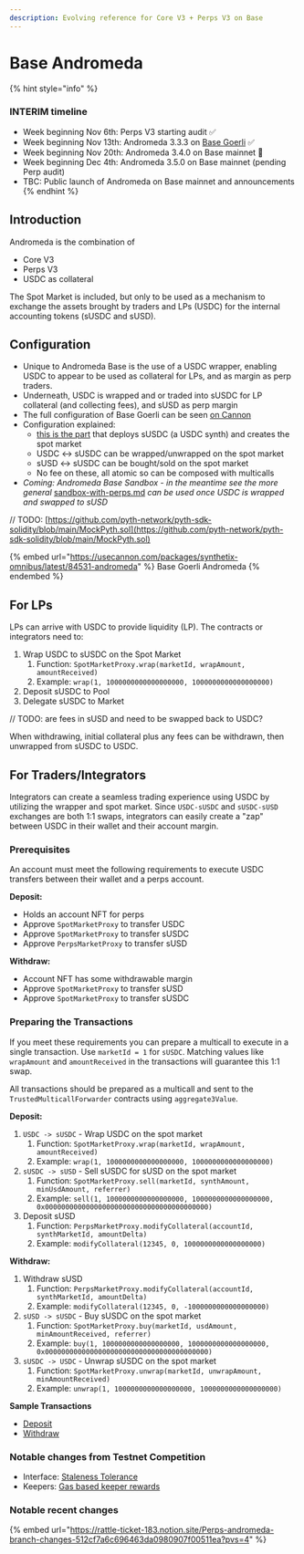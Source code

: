 ```yaml
---
description: Evolving reference for Core V3 + Perps V3 on Base
---
```


# Base Andromeda

{% hint style="info" %}
### INTERIM timeline&#x20;

* Week beginning Nov 6th: Perps V3 starting audit  ✅
* Week beginning Nov 13th: Andromeda 3.3.3 on [Base Goerli](https://usecannon.com/packages/synthetix-omnibus/latest/84531-andromeda) ✅
* Week beginning Nov 20th: Andromeda 3.4.0 on Base mainnet 🚧
* Week beginning Dec 4th: Andromeda 3.5.0 on Base mainnet (pending Perp audit)&#x20;
* TBC: Public launch of Andromeda on Base mainnet and announcements
{% endhint %}

## Introduction

Andromeda is the combination of

* Core V3&#x20;
* Perps V3
* USDC as collateral

The Spot Market is included, but only to be used as a mechanism to exchange the assets brought by traders and LPs (USDC) for the internal accounting tokens (sUSDC and sUSD).

## Configuration

* Unique to Andromeda Base is the use of a USDC wrapper, enabling USDC to appear to be used as collateral for LPs, and as margin as perp traders.
* Underneath, USDC is wrapped and or traded into sUSDC for LP collateral (and collecting fees), and sUSD as perp margin
* The full configuration of Base Goerli can be seen [on Cannon](https://usecannon.com/packages/synthetix-omnibus/3.3.3-dev.e141cd8c/84531-andromeda)
* Configuration explained:&#x20;
  * [this is the part](https://github.com/Synthetixio/synthetix-deployments/pull/66/files#diff-dc0e4e9b2b24d1fcf9c5a8ffd5b5548955777eff55c71dd0ab208dc04e84a89b) that deploys sUSDC (a USDC synth) and creates the spot market
  * &#x20;USDC <-> sUSDC can be wrapped/unwrapped on the spot market
  * sUSD <-> sUSDC can be bought/sold on the spot market
  * No fee on these, all atomic so can be composed with multicalls
* _Coming: Andromeda Base Sandbox - in the meantime see the more general_ [sandbox-with-perps.md](sandbox-with-perps.md "mention") _can be used once USDC is wrapped and swapped to sUSD_

// TODO: [https://github.com/pyth-network/pyth-sdk-solidity/blob/main/MockPyth.sol](https://github.com/pyth-network/pyth-sdk-solidity/blob/main/MockPyth.sol)

{% embed url="https://usecannon.com/packages/synthetix-omnibus/latest/84531-andromeda" %}
Base Goerli Andromeda
{% endembed %}

## For LPs

LPs can arrive with USDC to provide liquidity (LP). The contracts or integrators need to:

1. Wrap USDC to sUSDC on the Spot Market
   1. Function: `SpotMarketProxy.wrap(marketId, wrapAmount, amountReceived)`
   2. Example: `wrap(1, 1000000000000000000, 1000000000000000000)`
2. Deposit sUSDC to Pool
3. Delegate sUSDC to Market

// TODO: are fees in sUSD and need to be swapped back to USDC?

When withdrawing, initial collateral plus any fees can be withdrawn, then unwrapped from sUSDC to USDC.

## For Traders/Integrators

Integrators can create a seamless trading experience using USDC by utilizing the wrapper and spot  market. Since `USDC-sUSDC` and `sUSDC-sUSD` exchanges are both 1:1 swaps, integrators can easily create a "zap" between USDC in their wallet and their account margin.

### **Prerequisites**

An account must meet the following requirements to execute USDC transfers between their wallet and a perps account.

**Deposit:**

* Holds an account NFT for perps
* Approve `SpotMarketProxy` to transfer USDC
* Approve `SpotMarketProxy` to transfer sUSDC
* Approve `PerpsMarketProxy` to transfer sUSD

**Withdraw:**

* Account NFT has some withdrawable margin
* Approve `SpotMarketProxy` to transfer sUSD
* Approve `SpotMarketProxy` to transfer sUSDC

### Preparing the Transactions

If you meet these requirements you can prepare a multicall to execute in a single transaction. Use `marketId = 1` for `sUSDC`. Matching values like `wrapAmount` and `amountReceived` in the transactions will guarantee this 1:1 swap.

All transactions should be prepared as a multicall and sent to the `TrustedMulticallForwarder` contracts using `aggregate3Value`.

**Deposit:**&#x20;

1. `USDC -> sUSDC` - Wrap USDC on the spot market
   1. Function: `SpotMarketProxy.wrap(marketId, wrapAmount, amountReceived)`
   2. Example: `wrap(1, 1000000000000000000, 1000000000000000000)`
2. `sUSDC -> sUSD` - Sell sUSDC for sUSD on the spot market
   1. Function: `SpotMarketProxy.sell(marketId, synthAmount, minUsdAmount, referrer)`
   2. Example: `sell(1, 1000000000000000000, 1000000000000000000, 0x0000000000000000000000000000000000000000)`
3. Deposit sUSD
   1. Function: `PerpsMarketProxy.modifyCollateral(accountId, synthMarketId, amountDelta)`
   2. Example: `modifyCollateral(12345, 0, 1000000000000000000)`

**Withdraw:**

1. Withdraw sUSD
   1. Function: `PerpsMarketProxy.modifyCollateral(accountId, synthMarketId, amountDelta)`
   2. Example: `modifyCollateral(12345, 0, -1000000000000000000)`
2. `sUSD -> sUSDC` - Buy sUSDC on the spot market
   1. Function: `SpotMarketProxy.buy(marketId, usdAmount, minAmountReceived, referrer)`
   2. Example: `buy(1, 1000000000000000000, 1000000000000000000, 0x0000000000000000000000000000000000000000)`
3. `sUSDC -> USDC` - Unwrap sUSDC on the spot market
   1. Function: `SpotMarketProxy.unwrap(marketId, unwrapAmount, minAmountReceived)`
   2. Example: `unwrap(1, 1000000000000000000, 1000000000000000000)`

**Sample Transactions**

* [Deposit](https://goerli.basescan.org/tx/0x95461a5b05c40c91c952bc06b0d292ec16ffd0c750a7b708a8564183b9b08cf4)
* [Withdraw](https://goerli.basescan.org/tx/0x4b6d29faaa75223fe1d690993c5e93ef316fc823385cbc52f505927f65702319)

### Notable changes from Testnet Competition

* Interface: [Staleness Tolerance](https://github.com/Synthetixio/synthetix-v3/pull/1860)
* Keepers: [Gas based keeper rewards](https://github.com/Synthetixio/synthetix-v3/pull/1890)

### Notable recent changes

{% embed url="https://rattle-ticket-183.notion.site/Perps-andromeda-branch-changes-512cf7a6c696463da0980907f00511ea?pvs=4" %}

